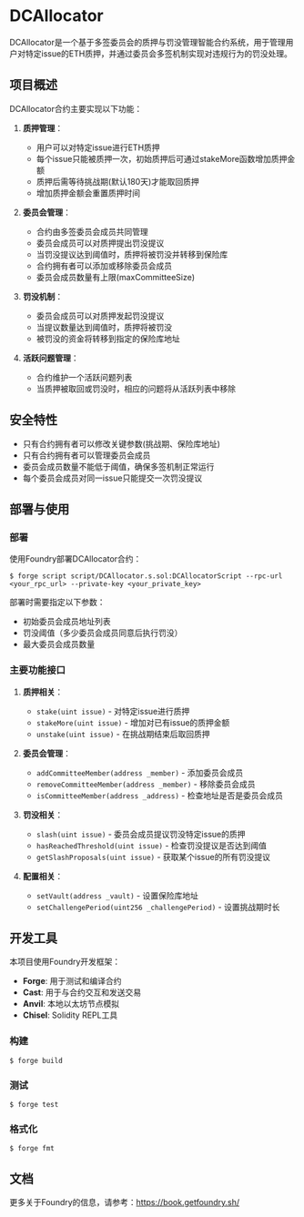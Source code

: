 # DCAllocator

DCAllocator是一个基于多签委员会的质押与罚没管理智能合约系统，用于管理用户对特定issue的ETH质押，并通过委员会多签机制实现对违规行为的罚没处理。

## 项目概述

DCAllocator合约主要实现以下功能：

1. **质押管理**：
   - 用户可以对特定issue进行ETH质押
   - 每个issue只能被质押一次，初始质押后可通过stakeMore函数增加质押金额
   - 质押后需等待挑战期(默认180天)才能取回质押
   - 增加质押金额会重置质押时间

2. **委员会管理**：
   - 合约由多签委员会成员共同管理
   - 委员会成员可以对质押提出罚没提议
   - 当罚没提议达到阈值时，质押将被罚没并转移到保险库
   - 合约拥有者可以添加或移除委员会成员
   - 委员会成员数量有上限(maxCommitteeSize)

3. **罚没机制**：
   - 委员会成员可以对质押发起罚没提议
   - 当提议数量达到阈值时，质押将被罚没
   - 被罚没的资金将转移到指定的保险库地址

4. **活跃问题管理**：
   - 合约维护一个活跃问题列表
   - 当质押被取回或罚没时，相应的问题将从活跃列表中移除

## 安全特性

- 只有合约拥有者可以修改关键参数(挑战期、保险库地址)
- 只有合约拥有者可以管理委员会成员
- 委员会成员数量不能低于阈值，确保多签机制正常运行
- 每个委员会成员对同一issue只能提交一次罚没提议

## 部署与使用

### 部署

使用Foundry部署DCAllocator合约：

```shell
$ forge script script/DCAllocator.s.sol:DCAllocatorScript --rpc-url <your_rpc_url> --private-key <your_private_key>
```

部署时需要指定以下参数：
- 初始委员会成员地址列表
- 罚没阈值（多少委员会成员同意后执行罚没）
- 最大委员会成员数量

### 主要功能接口

1. **质押相关**：
   - `stake(uint issue)` - 对特定issue进行质押
   - `stakeMore(uint issue)` - 增加对已有issue的质押金额
   - `unstake(uint issue)` - 在挑战期结束后取回质押

2. **委员会管理**：
   - `addCommitteeMember(address _member)` - 添加委员会成员
   - `removeCommitteeMember(address _member)` - 移除委员会成员
   - `isCommitteeMember(address _address)` - 检查地址是否是委员会成员

3. **罚没相关**：
   - `slash(uint issue)` - 委员会成员提议罚没特定issue的质押
   - `hasReachedThreshold(uint issue)` - 检查罚没提议是否达到阈值
   - `getSlashProposals(uint issue)` - 获取某个issue的所有罚没提议

4. **配置相关**：
   - `setVault(address _vault)` - 设置保险库地址
   - `setChallengePeriod(uint256 _challengePeriod)` - 设置挑战期时长

## 开发工具

本项目使用Foundry开发框架：

- **Forge**: 用于测试和编译合约
- **Cast**: 用于与合约交互和发送交易
- **Anvil**: 本地以太坊节点模拟
- **Chisel**: Solidity REPL工具

### 构建

```shell
$ forge build
```

### 测试

```shell
$ forge test
```

### 格式化

```shell
$ forge fmt
```

## 文档

更多关于Foundry的信息，请参考：https://book.getfoundry.sh/
